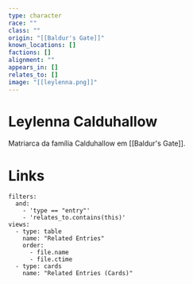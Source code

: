 ```yaml
---
type: character
race: ""
class: ""
origin: "[[Baldur's Gate]]"
known_locations: []
factions: []
alignment: ""
appears_in: []
relates_to: []
image: "[[leylenna.png]]"
---
```

# Leylenna Calduhallow

Matriarca da família Calduhallow em [[Baldur's Gate]].

<!-- DYNAMIC:related-entries -->

# Links

```base
filters:
  and:
    - 'type == "entry"'
    - 'relates_to.contains(this)'
views:
  - type: table
    name: "Related Entries"
    order:
	  - file.name
      - file.ctime
  - type: cards
    name: "Related Entries (Cards)"
```

<!-- /DYNAMIC -->
